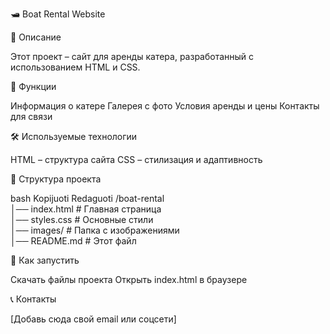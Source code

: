 🛥️ Boat Rental Website

🚀 Описание

Этот проект – сайт для аренды катера, разработанный с использованием HTML и CSS.

🔹 Функции

Информация о катере
Галерея с фото
Условия аренды и цены
Контакты для связи

🛠️ Используемые технологии

HTML – структура сайта
CSS – стилизация и адаптивность

📂 Структура проекта

bash
Kopijuoti
Redaguoti
/boat-rental  
│── index.html  # Главная страница  
│── styles.css  # Основные стили  
│── images/     # Папка с изображениями  
│── README.md   # Этот файл  

📌 Как запустить

Скачать файлы проекта
Открыть index.html в браузере

📞 Контакты

[Добавь сюда свой email или соцсети]


